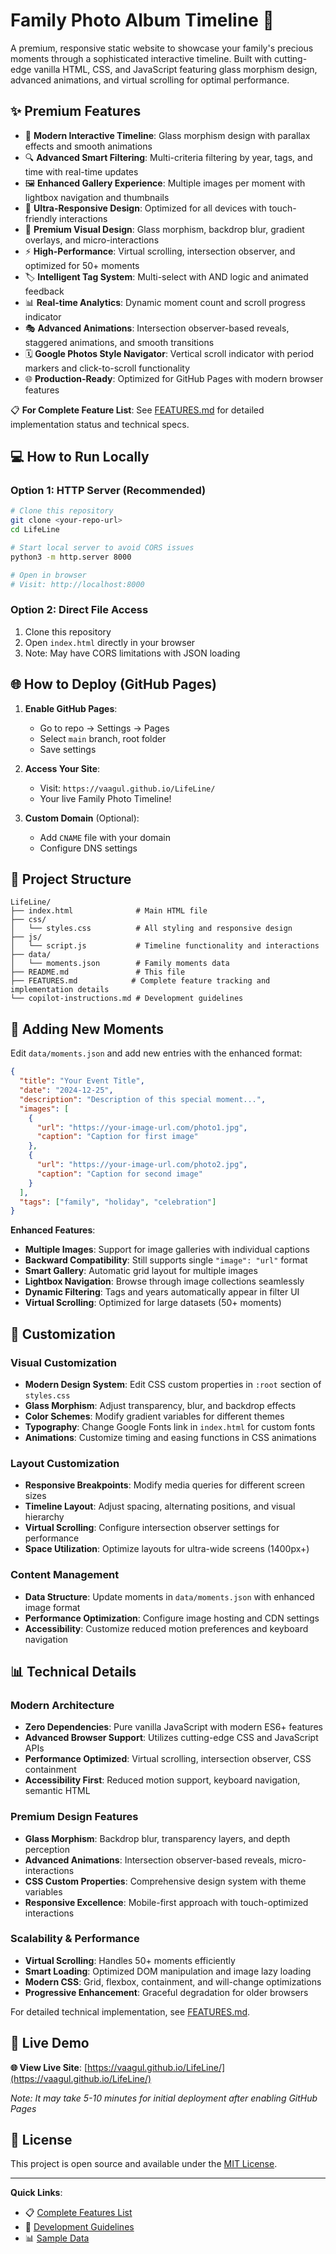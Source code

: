# Family Photo Album Timeline 📸

A premium, responsive static website to showcase your family's precious moments through a sophisticated interactive timeline. Built with cutting-edge vanilla HTML, CSS, and JavaScript featuring glass morphism design, advanced animations, and virtual scrolling for optimal performance.

## ✨ Premium Features

- 🎯 **Modern Interactive Timeline**: Glass morphism design with parallax effects and smooth animations
- 🔍 **Advanced Smart Filtering**: Multi-criteria filtering by year, tags, and time with real-time updates
- 🖼️ **Enhanced Gallery Experience**: Multiple images per moment with lightbox navigation and thumbnails
- 📱 **Ultra-Responsive Design**: Optimized for all devices with touch-friendly interactions
- 🎨 **Premium Visual Design**: Glass morphism, backdrop blur, gradient overlays, and micro-interactions
- ⚡ **High-Performance**: Virtual scrolling, intersection observer, and optimized for 50+ moments
- 🏷️ **Intelligent Tag System**: Multi-select with AND logic and animated feedback
- 📊 **Real-time Analytics**: Dynamic moment count and scroll progress indicator
- 🎭 **Advanced Animations**: Intersection observer-based reveals, staggered animations, and smooth transitions
- 🗓️ **Google Photos Style Navigator**: Vertical scroll indicator with period markers and click-to-scroll functionality
- 🌐 **Production-Ready**: Optimized for GitHub Pages with modern browser features

📋 **For Complete Feature List**: See [FEATURES.md](FEATURES.md) for detailed implementation status and technical specs.

## 💻 How to Run Locally

### Option 1: HTTP Server (Recommended)
```bash
# Clone this repository
git clone <your-repo-url>
cd LifeLine

# Start local server to avoid CORS issues
python3 -m http.server 8000

# Open in browser
# Visit: http://localhost:8000
```

### Option 2: Direct File Access
1. Clone this repository
2. Open `index.html` directly in your browser
3. Note: May have CORS limitations with JSON loading

## 🌐 How to Deploy (GitHub Pages)

1. **Enable GitHub Pages**:
   - Go to repo → Settings → Pages
   - Select `main` branch, root folder
   - Save settings

2. **Access Your Site**:
   - Visit: `https://vaagul.github.io/LifeLine/`
   - Your live Family Photo Timeline!

3. **Custom Domain** (Optional):
   - Add `CNAME` file with your domain
   - Configure DNS settings

## 📁 Project Structure

```
LifeLine/
├── index.html              # Main HTML file
├── css/
│   └── styles.css          # All styling and responsive design
├── js/
│   └── script.js           # Timeline functionality and interactions
├── data/
│   └── moments.json        # Family moments data
├── README.md               # This file
├── FEATURES.md            # Complete feature tracking and implementation details
└── copilot-instructions.md # Development guidelines
```

## 📝 Adding New Moments

Edit `data/moments.json` and add new entries with the enhanced format:

```json
{
  "title": "Your Event Title",
  "date": "2024-12-25",
  "description": "Description of this special moment...",
  "images": [
    {
      "url": "https://your-image-url.com/photo1.jpg",
      "caption": "Caption for first image"
    },
    {
      "url": "https://your-image-url.com/photo2.jpg", 
      "caption": "Caption for second image"
    }
  ],
  "tags": ["family", "holiday", "celebration"]
}
```

**Enhanced Features**:
- **Multiple Images**: Support for image galleries with individual captions
- **Backward Compatibility**: Still supports single `"image": "url"` format
- **Smart Gallery**: Automatic grid layout for multiple images
- **Lightbox Navigation**: Browse through image collections seamlessly
- **Dynamic Filtering**: Tags and years automatically appear in filter UI
- **Virtual Scrolling**: Optimized for large datasets (50+ moments)

## 🎨 Customization

### **Visual Customization**
- **Modern Design System**: Edit CSS custom properties in `:root` section of `styles.css`
- **Glass Morphism**: Adjust transparency, blur, and backdrop effects
- **Color Schemes**: Modify gradient variables for different themes
- **Typography**: Change Google Fonts link in `index.html` for custom fonts
- **Animations**: Customize timing and easing functions in CSS animations

### **Layout Customization**
- **Responsive Breakpoints**: Modify media queries for different screen sizes
- **Timeline Layout**: Adjust spacing, alternating positions, and visual hierarchy
- **Virtual Scrolling**: Configure intersection observer settings for performance
- **Space Utilization**: Optimize layouts for ultra-wide screens (1400px+)

### **Content Management**
- **Data Structure**: Update moments in `data/moments.json` with enhanced image format
- **Performance Optimization**: Configure image hosting and CDN settings
- **Accessibility**: Customize reduced motion preferences and keyboard navigation

## 📊 Technical Details

### **Modern Architecture**
- **Zero Dependencies**: Pure vanilla JavaScript with modern ES6+ features
- **Advanced Browser Support**: Utilizes cutting-edge CSS and JavaScript APIs
- **Performance Optimized**: Virtual scrolling, intersection observer, CSS containment
- **Accessibility First**: Reduced motion support, keyboard navigation, semantic HTML

### **Premium Design Features**
- **Glass Morphism**: Backdrop blur, transparency layers, and depth perception
- **Advanced Animations**: Intersection observer-based reveals, micro-interactions
- **CSS Custom Properties**: Comprehensive design system with theme variables
- **Responsive Excellence**: Mobile-first approach with touch-optimized interactions

### **Scalability & Performance**
- **Virtual Scrolling**: Handles 50+ moments efficiently
- **Smart Loading**: Optimized DOM manipulation and image lazy loading
- **Modern CSS**: Grid, flexbox, containment, and will-change optimizations
- **Progressive Enhancement**: Graceful degradation for older browsers

For detailed technical implementation, see [FEATURES.md](FEATURES.md).

## 🚀 Live Demo

**🌐 View Live Site**: [https://vaagul.github.io/LifeLine/](https://vaagul.github.io/LifeLine/)

*Note: It may take 5-10 minutes for initial deployment after enabling GitHub Pages*

## 📄 License

This project is open source and available under the [MIT License](LICENSE).

---

**Quick Links**:
- 📋 [Complete Features List](FEATURES.md)
- 🔧 [Development Guidelines](copilot-instructions.md)
- 📊 [Sample Data](data/moments.json)
